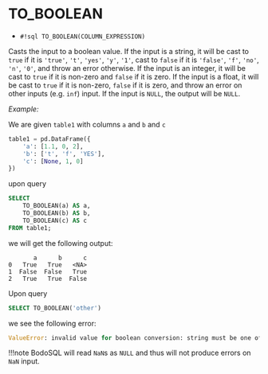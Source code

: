 # TO_BOOLEAN

- `#!sql TO_BOOLEAN(COLUMN_EXPRESSION)`

Casts the input to a boolean value. If the input is a string, it will be cast to `true` if it is
`'true'`, `'t'`, `'yes'`, `'y'`, `'1'`, cast to `false` if it is `'false'`, `'f'`, `'no'`, `'n'`, `'0'`,
and throw an error otherwise.
If the input is an integer, it will be cast to `true` if it is non-zero and `false` if it is zero.
If the input is a float, it will be cast to `true` if it is non-zero, `false` if it is zero, and throw an error on other inputs (e.g. `inf`) input. If the input is `NULL`, the output will be `NULL`.

_Example:_

We are given `table1` with columns `a` and `b` and `c`

```python
table1 = pd.DataFrame({
    'a': [1.1, 0, 2],
    'b': ['t', 'f', 'YES'],
    'c': [None, 1, 0]
})
```

upon query

```sql
SELECT
    TO_BOOLEAN(a) AS a,
    TO_BOOLEAN(b) AS b,
    TO_BOOLEAN(c) AS c
FROM table1;
```

we will get the following output:

```
       a      b      c
0   True   True   <NA>
1  False  False   True
2   True   True  False
```

Upon query

```sql
SELECT TO_BOOLEAN('other')
```

we see the following error:

```python
ValueError: invalid value for boolean conversion: string must be one of {'true', 't', 'yes', 'y', 'on', '1'} or {'false', 'f', 'no', 'n', 'off', '0'}
```

!!!note
BodoSQL will read `NaN`s as `NULL` and thus will not produce errors on `NaN` input.
